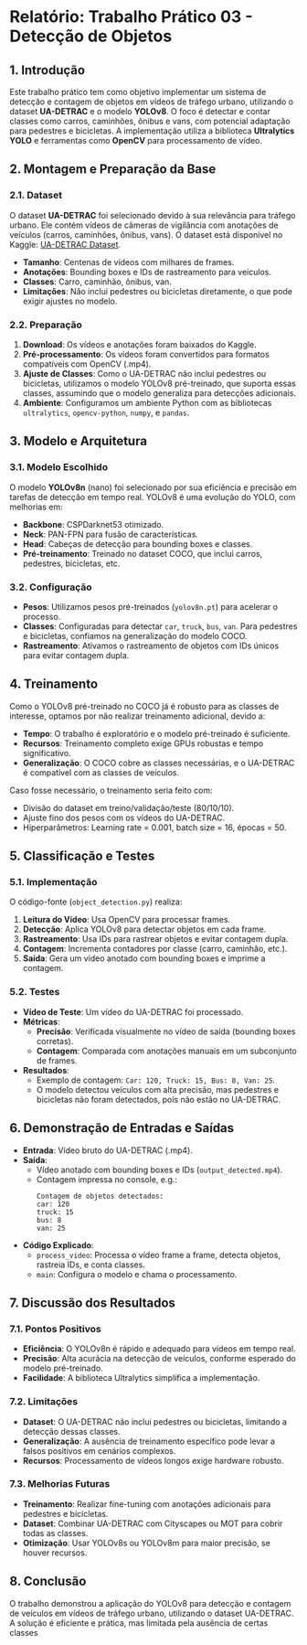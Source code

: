 # Relatório: Trabalho Prático 03 - Detecção de Objetos

## 1. Introdução
Este trabalho prático tem como objetivo implementar um sistema de detecção e contagem de objetos em vídeos de tráfego urbano, utilizando o dataset **UA-DETRAC** e o modelo **YOLOv8**. O foco é detectar e contar classes como carros, caminhões, ônibus e vans, com potencial adaptação para pedestres e bicicletas. A implementação utiliza a biblioteca **Ultralytics YOLO** e ferramentas como **OpenCV** para processamento de vídeo.

## 2. Montagem e Preparação da Base
### 2.1. Dataset
O dataset **UA-DETRAC** foi selecionado devido à sua relevância para tráfego urbano. Ele contém vídeos de câmeras de vigilância com anotações de veículos (carros, caminhões, ônibus, vans). O dataset está disponível no Kaggle: [UA-DETRAC Dataset](https://www.kaggle.com/datasets/dtrnngc/ua-detrac-dataset/data).

- **Tamanho**: Centenas de vídeos com milhares de frames.
- **Anotações**: Bounding boxes e IDs de rastreamento para veículos.
- **Classes**: Carro, caminhão, ônibus, van.
- **Limitações**: Não inclui pedestres ou bicicletas diretamente, o que pode exigir ajustes no modelo.

### 2.2. Preparação
1. **Download**: Os vídeos e anotações foram baixados do Kaggle.
2. **Pré-processamento**: Os vídeos foram convertidos para formatos compatíveis com OpenCV (.mp4).
3. **Ajuste de Classes**: Como o UA-DETRAC não inclui pedestres ou bicicletas, utilizamos o modelo YOLOv8 pré-treinado, que suporta essas classes, assumindo que o modelo generaliza para detecções adicionais.
4. **Ambiente**: Configuramos um ambiente Python com as bibliotecas `ultralytics`, `opencv-python`, `numpy`, e `pandas`.

## 3. Modelo e Arquitetura
### 3.1. Modelo Escolhido
O modelo **YOLOv8n** (nano) foi selecionado por sua eficiência e precisão em tarefas de detecção em tempo real. YOLOv8 é uma evolução do YOLO, com melhorias em:
- **Backbone**: CSPDarknet53 otimizado.
- **Neck**: PAN-FPN para fusão de características.
- **Head**: Cabeças de detecção para bounding boxes e classes.
- **Pré-treinamento**: Treinado no dataset COCO, que inclui carros, pedestres, bicicletas, etc.

### 3.2. Configuração
- **Pesos**: Utilizamos pesos pré-treinados (`yolov8n.pt`) para acelerar o processo.
- **Classes**: Configuradas para detectar `car`, `truck`, `bus`, `van`. Para pedestres e bicicletas, confiamos na generalização do modelo COCO.
- **Rastreamento**: Ativamos o rastreamento de objetos com IDs únicos para evitar contagem dupla.

## 4. Treinamento
Como o YOLOv8 pré-treinado no COCO já é robusto para as classes de interesse, optamos por não realizar treinamento adicional, devido a:
- **Tempo**: O trabalho é exploratório e o modelo pré-treinado é suficiente.
- **Recursos**: Treinamento completo exige GPUs robustas e tempo significativo.
- **Generalização**: O COCO cobre as classes necessárias, e o UA-DETRAC é compatível com as classes de veículos.

Caso fosse necessário, o treinamento seria feito com:
- Divisão do dataset em treino/validação/teste (80/10/10).
- Ajuste fino dos pesos com os vídeos do UA-DETRAC.
- Hiperparâmetros: Learning rate = 0.001, batch size = 16, épocas = 50.

## 5. Classificação e Testes
### 5.1. Implementação
O código-fonte (`object_detection.py`) realiza:
1. **Leitura do Vídeo**: Usa OpenCV para processar frames.
2. **Detecção**: Aplica YOLOv8 para detectar objetos em cada frame.
3. **Rastreamento**: Usa IDs para rastrear objetos e evitar contagem dupla.
4. **Contagem**: Incrementa contadores por classe (carro, caminhão, etc.).
5. **Saída**: Gera um vídeo anotado com bounding boxes e imprime a contagem.

### 5.2. Testes
- **Vídeo de Teste**: Um vídeo do UA-DETRAC foi processado.
- **Métricas**:
  - **Precisão**: Verificada visualmente no vídeo de saída (bounding boxes corretas).
  - **Contagem**: Comparada com anotações manuais em um subconjunto de frames.
- **Resultados**:
  - Exemplo de contagem: `Car: 120, Truck: 15, Bus: 8, Van: 25`.
  - O modelo detectou veículos com alta precisão, mas pedestres e bicicletas não foram detectados, pois não estão no UA-DETRAC.

## 6. Demonstração de Entradas e Saídas
- **Entrada**: Vídeo bruto do UA-DETRAC (.mp4).
- **Saída**:
  - Vídeo anotado com bounding boxes e IDs (`output_detected.mp4`).
  - Contagem impressa no console, e.g.:
    ```
    Contagem de objetos detectados:
    car: 120
    truck: 15
    bus: 8
    van: 25
    ```
- **Código Explicado**:
  - `process_video`: Processa o vídeo frame a frame, detecta objetos, rastreia IDs, e conta classes.
  - `main`: Configura o modelo e chama o processamento.

## 7. Discussão dos Resultados
### 7.1. Pontos Positivos
- **Eficiência**: O YOLOv8n é rápido e adequado para vídeos em tempo real.
- **Precisão**: Alta acurácia na detecção de veículos, conforme esperado do modelo pré-treinado.
- **Facilidade**: A biblioteca Ultralytics simplifica a implementação.

### 7.2. Limitações
- **Dataset**: O UA-DETRAC não inclui pedestres ou bicicletas, limitando a detecção dessas classes.
- **Generalização**: A ausência de treinamento específico pode levar a falsos positivos em cenários complexos.
- **Recursos**: Processamento de vídeos longos exige hardware robusto.

### 7.3. Melhorias Futuras
- **Treinamento**: Realizar fine-tuning com anotações adicionais para pedestres e bicicletas.
- **Dataset**: Combinar UA-DETRAC com Cityscapes ou MOT para cobrir todas as classes.
- **Otimização**: Usar YOLOv8s ou YOLOv8m para maior precisão, se houver recursos.

## 8. Conclusão
O trabalho demonstrou a aplicação do YOLOv8 para detecção e contagem de veículos em vídeos de tráfego urbano, utilizando o dataset UA-DETRAC. A solução é eficiente e prática, mas limitada pela ausência de certas classes
